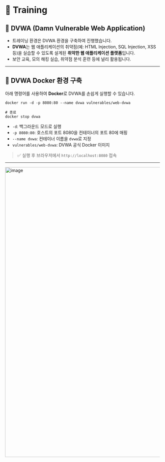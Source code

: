 # 🧪 Training

## 🧱 DVWA (Damn Vulnerable Web Application)

- 트레이닝 환경은 DVWA 환경을 구축하여 진행했습니다.
- **DVWA**는 웹 애플리케이션의 취약점(예: HTML Injection, SQL Injection, XSS 등)을 실습할 수 있도록 설계된 **취약한 웹 애플리케이션 플랫폼**입니다.
- 보안 교육, 모의 해킹 실습, 취약점 분석 훈련 등에 널리 활용됩니다.

---

## 🐳 DVWA Docker 환경 구축

아래 명령어를 사용하여 **Docker**로 DVWA를 손쉽게 실행할 수 있습니다.
```
docker run -d -p 8080:80 --name dvwa vulnerables/web-dvwa

# 종료
docker stop dvwa
```
- `-d`: 백그라운드 모드로 실행  
- `-p 8080:80`: 호스트의 포트 8080을 컨테이너의 포트 80에 매핑  
- `--name dvwa`: 컨테이너 이름을 `dvwa`로 지정  
- `vulnerables/web-dvwa`: DVWA 공식 Docker 이미지

> ✅ 실행 후 브라우저에서 `http://localhost:8080` 접속

---

<img width="1917" height="943" alt="image" src="https://github.com/user-attachments/assets/204c9320-f501-41ee-ab1b-eeaf48642727" />

## 
